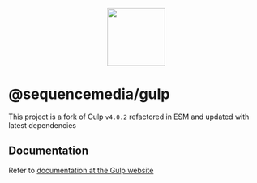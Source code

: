 <p align="center">
  <a href="https://gulpjs.com">
    <img width="114" src="https://raw.githubusercontent.com/gulpjs/artwork/master/gulp-2x.png">
  </a>
</p>

# @sequencemedia/gulp

This project is a fork of Gulp `v4.0.2` refactored in ESM and updated with latest dependencies

## Documentation

Refer to [documentation at the Gulp website](https://gulpjs.com/docs/en/getting-started/quick-start)
